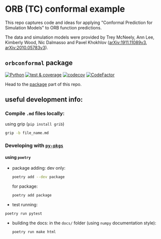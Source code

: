 # ORB (TC) conformal example

This repo captures code and ideas for applying "Conformal Prediction for Simulation Models" to ORB function predictions.

The data and simulation models were provided by Trey McNeely, Ann Lee, Kimberly Wood, Nic Dalmasso and Pavel Khokhlov ([arXiv:1911.11089v3](https://arxiv.org/abs/1911.11089), [arXiv:2010.05783v3](https://arxiv.org/abs/1911.11089)).


## `orbconformal` package

[![Python](https://img.shields.io/badge/python-3.7-blue)]()
[![test & coverage](https://github.com/benjaminleroy/orb-tc-conformal/actions/workflows/code-check-and-coverage.yaml/badge.svg)](https://github.com/benjaminleroy/orb-tc-conformal/actions/workflows/code-check-and-coverage.yaml)
[![codecov](https://codecov.io/gh/benjaminleroy/orb-tc-conformal/branch/main/graph/badge.svg)](https://codecov.io/gh/benjaminleroy/orb-tc-conformal)
[![CodeFactor](https://www.codefactor.io/repository/github/benjaminleroy/orb-tc-conformal/badge?s=59656066a0a4a17814dd3d5f29b154e40fcc585e)](https://www.codefactor.io/repository/github/benjaminleroy/orb-tc-conformal)

Head to the [package](https://github.com/benjaminleroy/orb-tc-conformal/tree/main/package/orbconformal) part of this repo.


## useful development info:

### Compile `.md` files locally:

using grip (`pip install grib`)

```bash
grip -b file_name.md
```

### Developing with [`py-pkgs`](https://py-pkgs.org/)

#### using `poetry`

- package adding:
  dev only:
  ```bash
  poetry add --dev package
  ```
  for package:
  ```bash
  poetry add package
  ```
-  test running:
  ```bash
  poetry run pytest
  ```

- building the docs:
  in the `docs/` folder (using `numpy` documentation style):
  ```bash
  poetry run make html
  ```

